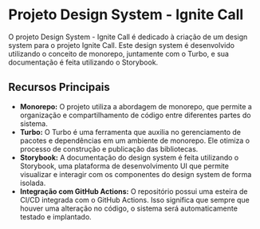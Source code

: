 # Projeto Design System - Ignite Call

O projeto Design System - Ignite Call é dedicado à criação de um design system para o projeto Ignite Call. Este design system é desenvolvido utilizando o conceito de monorepo, juntamente com o Turbo, e sua documentação é feita utilizando o Storybook.

## Recursos Principais

- **Monorepo:** O projeto utiliza a abordagem de monorepo, que permite a organização e compartilhamento de código entre diferentes partes do sistema.
- **Turbo:** O Turbo é uma ferramenta que auxilia no gerenciamento de pacotes e dependências em um ambiente de monorepo. Ele otimiza o processo de construção e publicação das bibliotecas.
- **Storybook:** A documentação do design system é feita utilizando o Storybook, uma plataforma de desenvolvimento UI que permite visualizar e interagir com os componentes do design system de forma isolada.
- **Integração com GitHub Actions:** O repositório possui uma esteira de CI/CD integrada com o GitHub Actions. Isso significa que sempre que houver uma alteração no código, o sistema será automaticamente testado e implantado.
